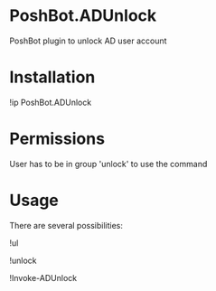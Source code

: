 # PoshBot.ADUnlock

PoshBot plugin to unlock AD user account

# Installation

!ip PoshBot.ADUnlock

# Permissions

User has to be in group 'unlock' to use the command

# Usage

There are several possibilities:

!ul <username>
  
!unlock <username>
  
!Invoke-ADUnlock <username>
